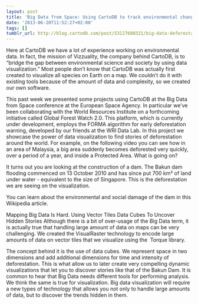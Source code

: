 ```yaml
---
layout: post
title: 'Big Data from Space: Using CartoDB to track environmental change'
date: '2013-06-20T11:52:27+02:00'
tags: []
tumblr_url: http://blog.cartodb.com/post/53127600321/big-data-deforestation-visualization
---
```


Here at CartoDB we have a lot of experience working on environmental data. In fact, the mission of Vizzuality, the company behind CartoDB, is to “bridge the gap between environmental science and society by using data visualization.” Most people don’t know that CartoDB was actually first created to visualize all species on Earth on a map. We couldn’t do it with existing tools because of the amount of data and complexity, so we created our own software.


This past week we presented some projects using CartoDB at the Big Data from Space conference at the European Space Agency. In particular we’ve been collaborating with the World Resources Institute on a forthcoming initiative called Global Forest Watch 2.0. This platform, which is currently under development, employs the FORMA algorithm for early deforestation warning, developed by our friends at the WRI Data Lab.
In this project we showcase the power of data visualization to find stories of deforestation around the world. For example, on the following video you can see how in an area of Malaysia, a big area suddenly becomes deforested very quickly, over a period of a year, and inside a Protected Area. What is going on?

It turns out you are looking at the construction of a dam. The Bakun dam flooding commenced on 13 October 2010 and has since put 700 km² of land under water - equivalent to the size of Singapore. This is the deforestation we are seeing on the visualization.

You can learn about the environmental and social damage of the dam in this Wikipedia article.

Mapping Big Data Is Hard. Using Vector Tiles Data Cubes To Uncover Hidden Stories
Although there is a bit of over-usage of the Big Data term, it is actually true that handling large amount of data on maps can be very challenging. We created the VisualRaster technology to encode large amounts of data on vector tiles that we visualize using the  Torque library.


The concept behind it is the use of data cubes. We represent space in two dimensions and add additional dimensions for time and intensity of deforestation. This is what allow us to later create very compelling dynamic visualizations that let you to discover stories like that of the Bakun Dam.
It is common to hear that Big Data needs different tools for performing analysis. We think the same is true for visualization. Big data visualization will require a new types of technology that allows you not only to handle large amounts of data, but to discover the trends hidden in them. 
